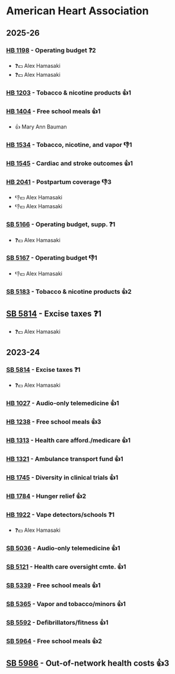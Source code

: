 # American Heart Association
## 2025-26

### [HB 1198](/bill/2025-26/hb/1198/) - Operating budget   ❓2
* ❓💵 Alex Hamasaki
* ❓💵 Alex Hamasaki

### [HB 1203](/bill/2025-26/hb/1203/) - Tobacco & nicotine products 👍1  

### [HB 1404](/bill/2025-26/hb/1404/) - Free school meals 👍1  
* 👍 Mary Ann Bauman

### [HB 1534](/bill/2025-26/hb/1534/) - Tobacco, nicotine, and vapor  👎1 

### [HB 1545](/bill/2025-26/hb/1545/) - Cardiac and stroke outcomes 👍1  

### [HB 2041](/bill/2025-26/hb/2041/) - Postpartum coverage  👎3 
* 👎💵 Alex Hamasaki
* 👎💵 Alex Hamasaki

### [SB 5166](/bill/2025-26/sb/5166/) - Operating budget, supp.   ❓1
* ❓💵 Alex Hamasaki

### [SB 5167](/bill/2025-26/sb/5167/) - Operating budget  👎1 
* 👎💵 Alex Hamasaki

### [SB 5183](/bill/2025-26/sb/5183/) - Tobacco & nicotine products 👍2  

## [SB 5814](/bill/2025-26/sb/5814/) - Excise taxes   ❓1
* ❓💵 Alex Hamasaki

## 2023-24

### [SB 5814](/bill/2023-24/sb/5814/) - Excise taxes   ❓1
* ❓💵 Alex Hamasaki

### [HB 1027](/bill/2023-24/hb/1027/) - Audio-only telemedicine 👍1  

### [HB 1238](/bill/2023-24/hb/1238/) - Free school meals 👍3  

### [HB 1313](/bill/2023-24/hb/1313/) - Health care afford./medicare 👍1  

### [HB 1321](/bill/2023-24/hb/1321/) - Ambulance transport fund 👍1  

### [HB 1745](/bill/2023-24/hb/1745/) - Diversity in clinical trials 👍1  

### [HB 1784](/bill/2023-24/hb/1784/) - Hunger relief 👍2  

### [HB 1922](/bill/2023-24/hb/1922/) - Vape detectors/schools   ❓1
* ❓💵 Alex Hamasaki

### [SB 5036](/bill/2023-24/sb/5036/) - Audio-only telemedicine 👍1  

### [SB 5121](/bill/2023-24/sb/5121/) - Health care oversight cmte. 👍1  

### [SB 5339](/bill/2023-24/sb/5339/) - Free school meals 👍1  

### [SB 5365](/bill/2023-24/sb/5365/) - Vapor and tobacco/minors 👍1  

### [SB 5592](/bill/2023-24/sb/5592/) - Defibrillators/fitness 👍1  

### [SB 5964](/bill/2023-24/sb/5964/) - Free school meals 👍2  

## [SB 5986](/bill/2023-24/sb/5986/) - Out-of-network health costs 👍3  
